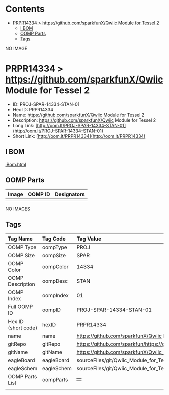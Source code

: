 



Contents
========

* [PRPR14334 > https://github.com/sparkfunX/Qwiic Module for Tessel 2](#prpr14334--httpsgithubcomsparkfunxqwiic-module-for-tessel-2)
	* [I BOM](#i-bom)
	* [OOMP Parts](#oomp-parts)
	* [Tags](#tags)
  
NO IMAGE  
# PRPR14334 > https://github.com/sparkfunX/Qwiic Module for Tessel 2

- ID: PROJ-SPAR-14334-STAN-01
- Hex ID: PRPR14334
- Name: https://github.com/sparkfunX/Qwiic Module for Tessel 2
- Description: https://github.com/sparkfunX/Qwiic Module for Tessel 2
- Long Link: [http://oom.lt/PROJ-SPAR-14334-STAN-01](http://oom.lt/PROJ-SPAR-14334-STAN-01)
- Short Link: [http://oom.lt/PRPR14334](http://oom.lt/PRPR14334)

## I BOM
  
[iBom.html](https://htmlpreview.github.io/?https://github.com/oomlout/oomlout_OOMP_projects_V2/blob/main/PROJ/SPAR/14334/STAN/01/ibom.html)
## OOMP Parts
  

|Image|OOMP ID|Designators|
| :--- | :--- | :--- |
||||
  
NO IMAGES  
## Tags
  

|Tag Name|Tag Code|Tag Value|
| :--- | :--- | :--- |
|OOMP Type|oompType|PROJ|
|OOMP Size|oompSize|SPAR|
|OOMP Color|oompColor|14334|
|OOMP Description|oompDesc|STAN|
|OOMP Index|oompIndex|01|
|Full OOMP ID|oompID|PROJ-SPAR-14334-STAN-01|
|Hex ID (short code)|hexID|PRPR14334|
|name|name|https://github.com/sparkfunX/Qwiic Module for Tessel 2|
|gitRepo|gitRepo|https://github.com/sparkfun/https://github.com/sparkfunX/Qwiic_Module_for_Tessel_2|
|gitName|gitName|https://github.com/sparkfunX/Qwiic_Module_for_Tessel_2|
|eagleBoard|eagleBoard|sourceFiles/git/Qwiic_Module_for_Tessel_2/Hardware/Qwiic Module for Tessel 2.brd|
|eagleSchem|eagleSchem|sourceFiles/git/Qwiic_Module_for_Tessel_2/Hardware/Qwiic Module for Tessel 2.sch|
|OOMP Parts List|oompParts|<table><tr><td></td></tr></table>|
||||
